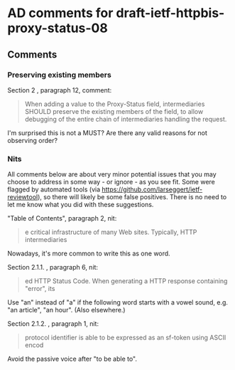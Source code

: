 
# AD comments for draft-ietf-httpbis-proxy-status-08

## Comments

### Preserving existing members

Section 2 , paragraph 12, comment:
>    When adding a value to the Proxy-Status field, intermediaries SHOULD
>    preserve the existing members of the field, to allow debugging of the
>    entire chain of intermediaries handling the request.

I'm surprised this is not a MUST? Are there any valid reasons for not observing
order?


### Nits

All comments below are about very minor potential issues that you may choose to
address in some way - or ignore - as you see fit. Some were flagged by
automated tools (via https://github.com/larseggert/ietf-reviewtool), so there
will likely be some false positives. There is no need to let me know what you
did with these suggestions.

"Table of Contents", paragraph 2, nit:
> e critical infrastructure of many Web sites. Typically, HTTP intermediaries

Nowadays, it's more common to write this as one word.

Section 2.1.1. , paragraph 6, nit:
> ed HTTP Status Code. When generating a HTTP response containing "error", its

Use "an" instead of "a" if the following word starts with a vowel sound, e.g.
"an article", "an hour". (Also elsewhere.)

Section 2.1.2. , paragraph 1, nit:
>  protocol identifier is able to be expressed as an sf-token using ASCII encod

Avoid the passive voice after "to be able to".
